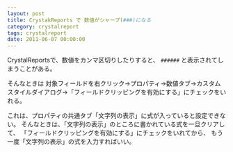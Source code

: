 ```yaml
---
layout: post
title: CrystakReports で 数値がシャープ(###)になる
category: crystalreport
tags: crystalreport
date: 2011-06-07 00:00:00
---
```



CrystalReportsで、数値をカンマ区切りしたりすると、 `######` と表示されてしまうことがある。

そんなときは
対象フィールドを右クリック→プロパティ→数値タブ→カスタムスタイルダイアログ→「フィールドクリッピングを有効にする」にチェックをいれる。

これは、プロパティの共通タブ「文字列の表示」に式が入っていると設定できない。
そんなときは、「文字列の表示」のところに書かれている式を一旦クリアして、
「フィールドクリッピングを有効にする」にチェックをいれてから、
もう一度「文字列の表示」の式を入力すればいい。

